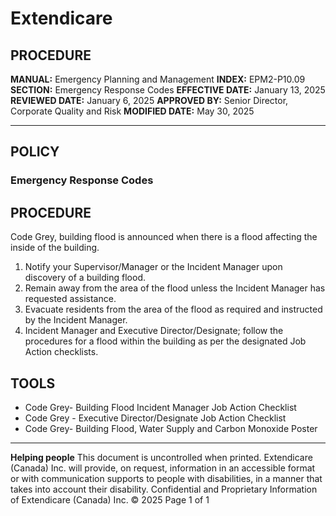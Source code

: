 # Extendicare

## PROCEDURE

**MANUAL:** Emergency Planning and Management
**INDEX:** EPM2-P10.09
**SECTION:** Emergency Response Codes
**EFFECTIVE DATE:** January 13, 2025
**REVIEWED DATE:** January 6, 2025
**APPROVED BY:** Senior Director, Corporate Quality and Risk
**MODIFIED DATE:** May 30, 2025

----

## POLICY

### Emergency Response Codes

## PROCEDURE

Code Grey, building flood is announced when there is a flood affecting the inside of the building.

1. Notify your Supervisor/Manager or the Incident Manager upon discovery of a building flood.
2. Remain away from the area of the flood unless the Incident Manager has requested assistance.
3. Evacuate residents from the area of the flood as required and instructed by the Incident Manager.
4. Incident Manager and Executive Director/Designate; follow the procedures for a flood within the building as per the designated Job Action checklists.

## TOOLS

- Code Grey- Building Flood Incident Manager Job Action Checklist
- Code Grey - Executive Director/Designate Job Action Checklist
- Code Grey- Building Flood, Water Supply and Carbon Monoxide Poster

----

**Helping people**
This document is uncontrolled when printed.
Extendicare (Canada) Inc. will provide, on request, information in an accessible format or with communication supports to people with disabilities, in a manner that takes into account their disability. Confidential and Proprietary Information of Extendicare (Canada) Inc. © 2025
Page 1 of 1